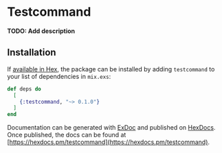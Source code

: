 # Testcommand

**TODO: Add description**

## Installation

If [available in Hex](https://hex.pm/docs/publish), the package can be installed
by adding `testcommand` to your list of dependencies in `mix.exs`:

```elixir
def deps do
  [
    {:testcommand, "~> 0.1.0"}
  ]
end
```

Documentation can be generated with [ExDoc](https://github.com/elixir-lang/ex_doc)
and published on [HexDocs](https://hexdocs.pm). Once published, the docs can
be found at [https://hexdocs.pm/testcommand](https://hexdocs.pm/testcommand).

